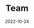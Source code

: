 ---
title: Team
date: 2022-10-24

type: landing

sections:
  - block: people
    content:
      title: Team
      # Choose which groups/teams of users to display.
      #   Edit `user_groups` in each user's profile to add them to one or more of these groups.
      user_groups:
          - Principal Investigators
          - Research Associates
          - Adjunct Researchers
          - Administration
          - Research Assistants
      sort_by: Params.last_name
      sort_ascending: true
    design:
      show_interests: false
      show_role: false
      show_social: true
---